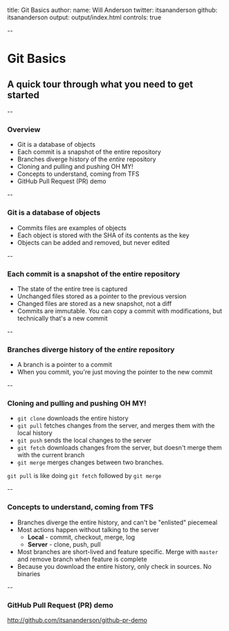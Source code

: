 title: Git Basics
author:
    name: Will Anderson
    twitter: itsananderson
    github: itsananderson
output: output/index.html
controls: true


--

# Git Basics
## A quick tour through what you need to get started

--

### Overview

* Git is a database of objects
* Each commit is a snapshot of the entire repository
* Branches diverge history of the *entire* repository
* Cloning and pulling and pushing OH MY!
* Concepts to understand, coming from TFS
* GitHub Pull Request (PR) demo

--

### Git is a database of objects

* Commits files are examples of objects
* Each object is stored with the SHA of its contents as the key
* Objects can be added and removed, but never edited

--

### Each commit is a snapshot of the entire repository

* The state of the entire tree is captured
* Unchanged files stored as a pointer to the previous version
* Changed files are stored as a new snapshot, not a diff
* Commits are immutable. You can copy a commit with modifications, but technically that&#39;s a new commit

--

### Branches diverge history of the *entire* repository

* A branch is a pointer to a commit
* When you commit, you&#39;re just moving the pointer to the new commit

--

### Cloning and pulling and pushing OH MY!

* `git clone` downloads the entire history
* `git pull` fetches changes from the server, and merges them with the local history
* `git push` sends the local changes to the server
* `git fetch` downloads changes from the server, but doesn&#39;t merge them with the current branch
* `git merge` merges changes between two branches.

`git pull` is like doing `git fetch` followed by `git merge`

--

### Concepts to understand, coming from TFS

* Branches diverge the entire history, and can&#39;t be "enlisted" piecemeal
* Most actions happen without talking to the server
  * **Local** - commit, checkout, merge, log
  * **Server** - clone, push, pull
* Most branches are short-lived and feature specific. Merge with `master` and remove branch when feature is complete
* Because you download the entire history, only check in sources. No binaries

--

### GitHub Pull Request (PR) demo

http://github.com/itsananderson/github-pr-demo
